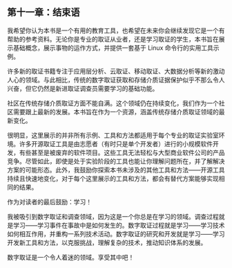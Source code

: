 ## 第十一章：结束语

我希望你认为本书是一个有用的教育工具，也希望在未来你会继续发现它是一个有帮助的参考资料。无论你是专业的取证从业者，还是学习取证的学生，本书旨在展示基础概念，展示事物的运作方式，并提供一套基于 Linux 命令行的实用工具示例。

许多新的取证书籍专注于应用层分析、云取证、移动取证、大数据分析等新的激动人心的领域。与此相比，传统的数字取证获取和存储介质证据保护似乎不那么令人兴奋，但它仍然是新进取证调查员需要学习的基础功能。

社区在传统存储介质取证方面不能自满。这个领域仍在持续变化，我们作为一个社区需要跟上最新的发展。本书旨在作为一个资源，涵盖传统存储介质取证领域的最新变化。

很明显，这里展示的并非所有示例、工具和方法都适用于每个专业的取证实验室环境。许多开源取证工具是由志愿者（有时只是单个开发者）进行的小规模软件开发，有些甚至是被废弃的软件项目。这些工具无法轻松与大型商业软件公司的产品竞争。尽管如此，即使是处于实验阶段的工具也能让你理解问题所在，并了解解决方案的可能形态。此外，我鼓励你探索本书未涉及的其他工具和方法——开源工具持续且快速地变化，对于每个这里展示的工具和方法，都会有替代方案能够实现相同的结果。

作为对读者的最后鼓励：学习！

我被吸引到数字取证和调查领域，因为这是一个你总是在学习的领域。调查过程就是学习——学习事件在事故中是如何发生的。数字取证过程就是学习——学习技术如何相互作用，并重构一系列技术活动。数字取证的研究和开发就是学习——学习开发新工具和方法，以克服挑战，理解复杂的技术，推动知识体系的发展。

数字取证是一个令人着迷的领域。享受其中吧！
